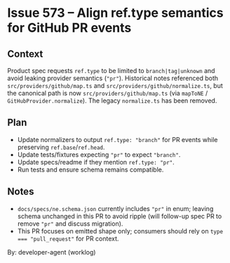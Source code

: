 # Issue 573 – Align ref.type semantics for GitHub PR events

## Context

Product spec requests `ref.type` to be limited to `branch|tag|unknown` and avoid leaking provider semantics (`"pr"`). Historical notes referenced both `src/providers/github/map.ts` and `src/providers/github/normalize.ts`, but the canonical path is now `src/providers/github/map.ts` (via `mapToNE` / `GitHubProvider.normalize`). The legacy `normalize.ts` has been removed.

## Plan

- Update normalizers to output `ref.type: "branch"` for PR events while preserving `ref.base`/`ref.head`.
- Update tests/fixtures expecting `"pr"` to expect `"branch"`.
- Update specs/readme if they mention `ref.type: "pr"`.
- Run tests and ensure schema remains compatible.

## Notes

- `docs/specs/ne.schema.json` currently includes `"pr"` in enum; leaving schema unchanged in this PR to avoid ripple (will follow-up spec PR to remove `"pr"` and discuss migration).
- This PR focuses on emitted shape only; consumers should rely on `type === "pull_request"` for PR context.

By: developer-agent (worklog)
